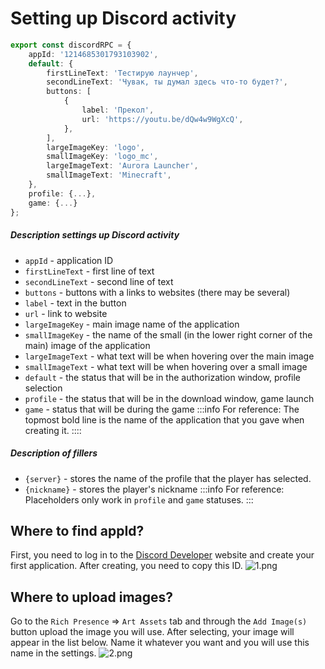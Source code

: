 # Setting up Discord activity

```ts
export const discordRPC = {
    appId: '1214685301793103902',
    default: {
        firstLineText: 'Тестирую лаунчер',
        secondLineText: 'Чувак, ты думал здесь что-то будет?',
        buttons: [
            {
                label: 'Прекол',
                url: 'https://youtu.be/dQw4w9WgXcQ',
            },
        ],
        largeImageKey: 'logo',
        smallImageKey: 'logo_mc',
        largeImageText: 'Aurora Launcher',
        smallImageText: 'Minecraft',
    },
    profile: {...},
    game: {...}
};
```

##### Description settings up Discord activity

- `appId` - application ID
- `firstLineText` - first line of text
- `secondLineText` - second line of text
- `buttons` - buttons with a links to websites (there may be several)
- `label` - text in the button
- `url` - link to website
- `largeImageKey` - main image name of the application
- `smallImageKey` - the name of the small (in the lower right corner of the main) image of the application
- `largeImageText` - what text will be when hovering over the main image
- `smallImageText` - what text will be when hovering over a small image
- `default` - the status that will be in the authorization window, profile selection
- `profile` - the status that will be in the download window, game launch
- `game` - status that will be during the game
:::info For reference:
The topmost bold line is the name of the application that you gave when creating it.
::::

##### Description of fillers

- `{server}` - stores the name of the profile that the player has selected.
- `{nickname}` - stores the player's nickname
:::info For reference:
Placeholders only work in `profile` and `game` statuses.
:::

## Where to find appId?

First, you need to log in to the [Discord Developer](https://discord.com/developers) website and create your first application.
After creating, you need to copy this ID.
![1.png](/discord-developer/1.webp)

## Where to upload images?

Go to the `Rich Presence` => `Art Assets` tab and through the `Add Image(s)` button upload the image you will use. After selecting, your image will appear in the list below. Name it whatever you want and you will use this name in the settings.
![2.png](/discord-developer/2.webp)
